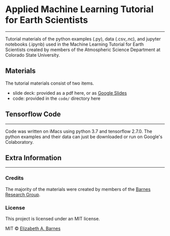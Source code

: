 # Applied Machine Learning Tutorial for Earth Scientists 
***
Tutorial materials of the python examples (.py), data (.csv,.nc), and jupyter notebooks (.ipynb) used in the Machine Learning Tutorial for Earth Scientists created by members of the Atmospheric Science Department at Colorado State University. 

## Materials
The tutorial materials consist of two items. 
* slide deck: provided as a pdf here, or as [Google Slides](https://docs.google.com/presentation/d/1Fa9SuyK9DIpd-MkJJjGqjCbAa-sHtr3qufC9MhmewDQ/edit?usp=sharing)
* code: provided in the ```code/``` directory here

## Tensorflow Code
***
Code was written on iMacs using python 3.7 and tensorflow 2.7.0. The python examples and their data can just be downloaded or run on Google's Colaboratory. 

## Extra Information
***

### Credits
The majority of the materials were created by members of the [Barnes Research Group](https://barnes.atmos.colostate.edu).


### License
This project is licensed under an MIT license.

MIT © [Elizabeth A. Barnes](https://github.com/eabarnes1010)
